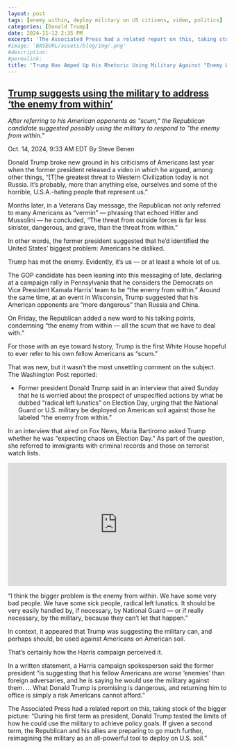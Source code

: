 ```yaml
---
layout: post
tags: [enemy within, deploy military on US citizens, video, politics]
categories: [Donald Trump]
date: 2024-11-12 2:35 PM
excerpt: 'The Associated Press had a related report on this, taking stock of the bigger picture: “During his first term as president, Donald Trump tested the limits of how he could use the military to achieve policy goals. If given a second term, the Republican and his allies are preparing to go much further, reimagining the military as an all-powerful tool to deploy on U.S. soil.”'
#image: 'BASEURL/assets/blog/img/.png'
#description:
#permalink:
title: 'Trump Has Amped Up His Rhetoric Using Military Against "Enemy Within" On U.S. Soil'
---
```



## [Trump suggests using the military to address ‘the enemy from within’](https://www.msnbc.com/rachel-maddow-show/maddowblog/trump-suggests-using-military-address-enemy-rcna175255)

*After referring to his American opponents as "scum," the Republican candidate suggested possibly using the military to respond to "the enemy from within."*

Oct. 14, 2024, 9:33 AM EDT
By Steve Benen

Donald Trump broke new ground in his criticisms of Americans last year when the former president released a video in which he argued, among other things, “[T]he greatest threat to Western Civilization today is not Russia. It’s probably, more than anything else, ourselves and some of the horrible, U.S.A.-hating people that represent us.”

Months later, in a Veterans Day message, the Republican not only referred to many Americans as “vermin” — phrasing that echoed Hitler and Mussolini — he concluded, “The threat from outside forces is far less sinister, dangerous, and grave, than the threat from within.”

In other words, the former president suggested that he’d identified the United States’ biggest problem: Americans he disliked.

Trump has met the enemy. Evidently, it’s us — or at least a whole lot of us.

The GOP candidate has been leaning into this messaging of late, declaring at a campaign rally in Pennsylvania that he considers the Democrats on Vice President Kamala Harris’ team to be “the enemy from within.” Around the same time, at an event in Wisconsin, Trump suggested that his American opponents are “more dangerous” than Russia and China.

On Friday, the Republican added a new word to his talking points, condemning “the enemy from within — all the scum that we have to deal with.”

For those with an eye toward history, Trump is the first White House hopeful to ever refer to his own fellow Americans as “scum.”

That was new, but it wasn’t the most unsettling comment on the subject. The Washington Post reported:

- Former president Donald Trump said in an interview that aired Sunday that he is worried about the prospect of unspecified actions by what he dubbed “radical left lunatics” on Election Day, urging that the National Guard or U.S. military be deployed on American soil against those he labeled “the enemy from within.”

In an interview that aired on Fox News, Maria Bartiromo asked Trump whether he was “expecting chaos on Election Day.” As part of the question, she referred to immigrants with criminal records and those on terrorist watch lists.

<div style="padding-bottom: 56.25%; position: relative;"><iframe width="100%" height="100%" src="https://www.youtube.com/embed/CdYzvBeEP8k" frameborder="0" allow="accelerometer; autoplay; encrypted-media; gyroscope; picture-in-picture; fullscreen"  style="position: absolute; top: 0px; left: 0px; width: 100%; height: 100%;"><small>Powered by <a href="https://embed.tube/embed-code-generator/youtube/">Trump says military, national guard should be used to handle 'enemy within'</a> generator</small></iframe></div>

“I think the bigger problem is the enemy from within. We have some very bad people. We have some sick people, radical left lunatics. It should be very easily handled by, if necessary, by National Guard — or if really necessary, by the military, because they can’t let that happen.”

In context, it appeared that Trump was suggesting the military can, and perhaps should, be used against Americans on American soil.

That’s certainly how the Harris campaign perceived it.

In a written statement, a Harris campaign spokesperson said the former president “is suggesting that his fellow Americans are worse ‘enemies’ than foreign adversaries, and he is saying he would use the military against them. ... What Donald Trump is promising is dangerous, and returning him to office is simply a risk Americans cannot afford.”

The Associated Press had a related report on this, taking stock of the bigger picture: “During his first term as president, Donald Trump tested the limits of how he could use the military to achieve policy goals. If given a second term, the Republican and his allies are preparing to go much further, reimagining the military as an all-powerful tool to deploy on U.S. soil.”
